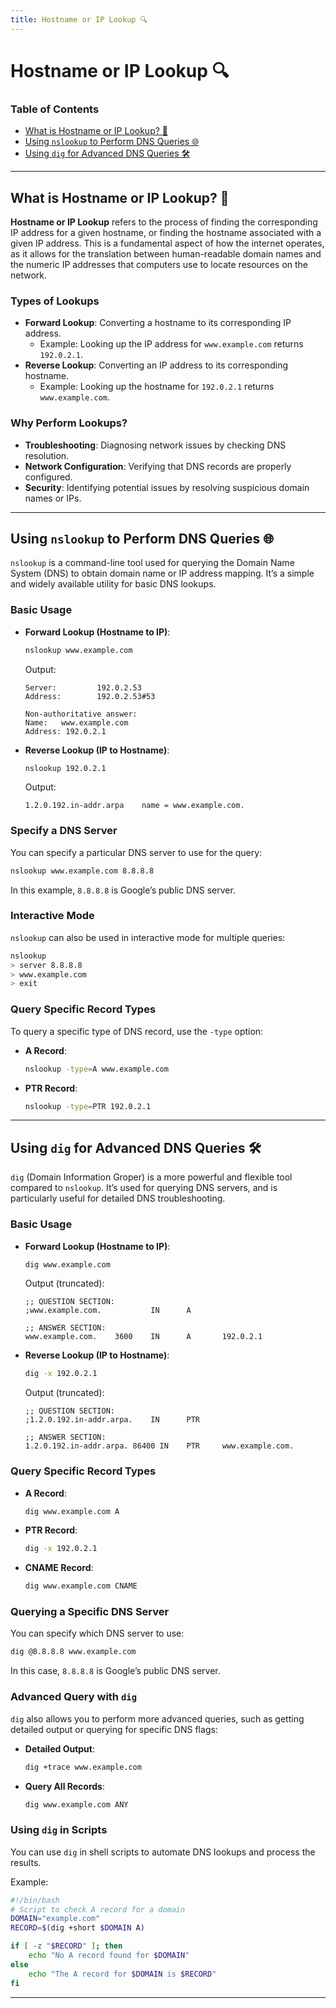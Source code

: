 ```yaml
---
title: Hostname or IP Lookup 🔍
---
```


# Hostname or IP Lookup 🔍

### Table of Contents

- [What is Hostname or IP Lookup? 📛](#what-is-hostname-or-ip-lookup-)
- [Using `nslookup` to Perform DNS Queries 🌐](#using-nslookup-to-perform-dns-queries-)
- [Using `dig` for Advanced DNS Queries 🛠️](#using-dig-for-advanced-dns-queries-)

---

## What is Hostname or IP Lookup? 📛

**Hostname or IP Lookup** refers to the process of finding the corresponding IP address for a given hostname, or finding the hostname associated with a given IP address. This is a fundamental aspect of how the internet operates, as it allows for the translation between human-readable domain names and the numeric IP addresses that computers use to locate resources on the network.

### Types of Lookups

- **Forward Lookup**: Converting a hostname to its corresponding IP address.
  - Example: Looking up the IP address for `www.example.com` returns `192.0.2.1`.
- **Reverse Lookup**: Converting an IP address to its corresponding hostname.
  - Example: Looking up the hostname for `192.0.2.1` returns `www.example.com`.

### Why Perform Lookups?

- **Troubleshooting**: Diagnosing network issues by checking DNS resolution.
- **Network Configuration**: Verifying that DNS records are properly configured.
- **Security**: Identifying potential issues by resolving suspicious domain names or IPs.

---

## Using `nslookup` to Perform DNS Queries 🌐

`nslookup` is a command-line tool used for querying the Domain Name System (DNS) to obtain domain name or IP address mapping. It’s a simple and widely available utility for basic DNS lookups.

### Basic Usage

- **Forward Lookup (Hostname to IP)**:

  ```bash
  nslookup www.example.com
  ```

  Output:

  ```
  Server:         192.0.2.53
  Address:        192.0.2.53#53

  Non-authoritative answer:
  Name:   www.example.com
  Address: 192.0.2.1
  ```

- **Reverse Lookup (IP to Hostname)**:
  ```bash
  nslookup 192.0.2.1
  ```
  Output:
  ```
  1.2.0.192.in-addr.arpa    name = www.example.com.
  ```

### Specify a DNS Server

You can specify a particular DNS server to use for the query:

```bash
nslookup www.example.com 8.8.8.8
```

In this example, `8.8.8.8` is Google’s public DNS server.

### Interactive Mode

`nslookup` can also be used in interactive mode for multiple queries:

```bash
nslookup
> server 8.8.8.8
> www.example.com
> exit
```

### Query Specific Record Types

To query a specific type of DNS record, use the `-type` option:

- **A Record**:

  ```bash
  nslookup -type=A www.example.com
  ```

- **PTR Record**:
  ```bash
  nslookup -type=PTR 192.0.2.1
  ```

---

## Using `dig` for Advanced DNS Queries 🛠️

`dig` (Domain Information Groper) is a more powerful and flexible tool compared to `nslookup`. It’s used for querying DNS servers, and is particularly useful for detailed DNS troubleshooting.

### Basic Usage

- **Forward Lookup (Hostname to IP)**:

  ```bash
  dig www.example.com
  ```

  Output (truncated):

  ```
  ;; QUESTION SECTION:
  ;www.example.com.           IN      A

  ;; ANSWER SECTION:
  www.example.com.    3600    IN      A       192.0.2.1
  ```

- **Reverse Lookup (IP to Hostname)**:

  ```bash
  dig -x 192.0.2.1
  ```

  Output (truncated):

  ```
  ;; QUESTION SECTION:
  ;1.2.0.192.in-addr.arpa.    IN      PTR

  ;; ANSWER SECTION:
  1.2.0.192.in-addr.arpa. 86400 IN    PTR     www.example.com.
  ```

### Query Specific Record Types

- **A Record**:

  ```bash
  dig www.example.com A
  ```

- **PTR Record**:

  ```bash
  dig -x 192.0.2.1
  ```

- **CNAME Record**:
  ```bash
  dig www.example.com CNAME
  ```

### Querying a Specific DNS Server

You can specify which DNS server to use:

```bash
dig @8.8.8.8 www.example.com
```

In this case, `8.8.8.8` is Google’s public DNS server.

### Advanced Query with `dig`

`dig` also allows you to perform more advanced queries, such as getting detailed output or querying for specific DNS flags:

- **Detailed Output**:

  ```bash
  dig +trace www.example.com
  ```

- **Query All Records**:
  ```bash
  dig www.example.com ANY
  ```

### Using `dig` in Scripts

You can use `dig` in shell scripts to automate DNS lookups and process the results.

Example:

```bash
#!/bin/bash
# Script to check A record for a domain
DOMAIN="example.com"
RECORD=$(dig +short $DOMAIN A)

if [ -z "$RECORD" ]; then
    echo "No A record found for $DOMAIN"
else
    echo "The A record for $DOMAIN is $RECORD"
fi
```

---
